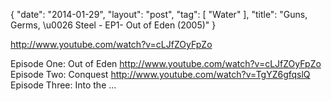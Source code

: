 {
   "date": "2014-01-29",
   "layout": "post",
   "tag": [
      "Water"
   ],
   "title": "Guns, Germs, \u0026 Steel - EP1- Out of Eden (2005)"
}

http://www.youtube.com/watch?v=cLJfZOyFpZo  

Episode One: Out of Eden http://www.youtube.com/watch?v=cLJfZOyFpZo Episode Two: Conquest http://www.youtube.com/watch?v=TgYZ6gfqslQ Episode Three: Into the ...